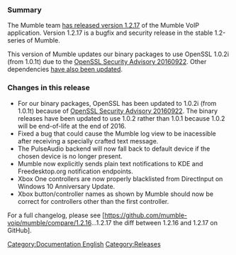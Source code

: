 ### Summary

The Mumble team [has released
version 1.2.17](https://github.com/mumble-voip/mumble/releases/tag/1.2.17)
of the Mumble VoIP application. Version 1.2.17 is a bugfix and security
release in the stable 1.2-series of Mumble.

This version of Mumble updates our binary packages to use OpenSSL 1.0.2i
(from 1.0.1t) due to the [OpenSSL Security
Advisory 20160922](https://www.openssl.org/news/secadv/20160922.txt).
Other dependencies [have also been
updated](https://github.com/mumble-voip/mumble-releng/tree/master/buildenv/1.2.x).

### Changes in this release

  - For our binary packages, OpenSSL has been updated to 1.0.2i (from
    1.0.1t) because of [OpenSSL Security
    Advisory 20160922](https://www.openssl.org/news/secadv/20160922.txt).
    The binary releases have been updated to use 1.0.2 rather than 1.0.1
    because 1.0.2 will be end-of-life at the end of 2016.
  - Fixed a bug that could cause the Mumble log view to be inacessible
    after receiving a specially crafted text message.
  - The PulseAudio backend will now fall back to default device if the
    chosen device is no longer present.
  - Mumble now explicitly sends plain text notifications to KDE and
    Freedesktop.org notification endpoints.
  - Xbox One controllers are now properly blacklisted from DirectInput
    on Windows 10 Anniversary Update.
  - Xbox button/controller names as shown by Mumble should now be
    correct for controllers other than the first controller.

For a full changelog, please see
\[<https://github.com/mumble-voip/mumble/compare/1.2.16>...1.2.17 the
diff between 1.2.16 and 1.2.17 on GitHub\].

[Category:Documentation
English](Category:Documentation_English "wikilink")
[Category:Releases](Category:Releases "wikilink")